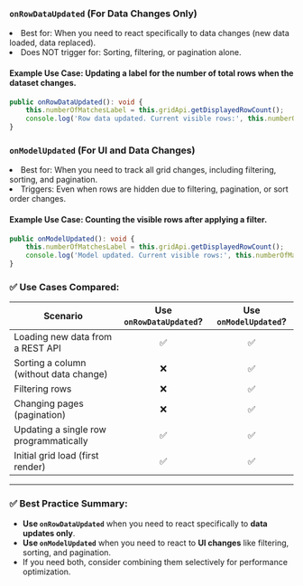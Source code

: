 
### `onRowDataUpdated` (For Data Changes Only)
<li>Best for: When you need to react specifically to data changes (new data loaded, data replaced).
<li>Does NOT trigger for: Sorting, filtering, or pagination alone.

#### Example Use Case: Updating a label for the number of total rows when the dataset changes.

```typescript
public onRowDataUpdated(): void {
    this.numberOfMatchesLabel = this.gridApi.getDisplayedRowCount();
    console.log('Row data updated. Current visible rows:', this.numberOfMatchesLabel);
}
```


### `onModelUpdated` (For UI and Data Changes)
<li>Best for: When you need to track all grid changes, including filtering, sorting, and pagination.
<li>Triggers: Even when rows are hidden due to filtering, pagination, or sort order changes.

#### Example Use Case: Counting the visible rows after applying a filter.

```typescript
public onModelUpdated(): void {
    this.numberOfMatchesLabel = this.gridApi.getDisplayedRowCount();
    console.log('Model updated. Current visible rows:', this.numberOfMatchesLabel);
}
```

### ✅ Use Cases Compared:

| **Scenario**                            | **Use `onRowDataUpdated`?** | **Use `onModelUpdated`?** |
|----------------------------------------|:--------------------------:|:-------------------------:|
| Loading new data from a REST API       | ✅                      |           ✅            |
| Sorting a column (without data change) | ❌                      |           ✅            |
| Filtering rows                         | ❌                      |            ✅              |
| Changing pages (pagination)            | ❌                      |             ✅             |
| Updating a single row programmatically | ✅                      |             ✅            |
| Initial grid load (first render)       | ✅                      |             ✅            |

---

### ✅ Best Practice Summary:
- **Use `onRowDataUpdated`** when you need to react specifically to **data updates only**.
- **Use `onModelUpdated`** when you need to react to **UI changes** like filtering, sorting, and pagination.
- If you need both, consider combining them selectively for performance optimization.  
